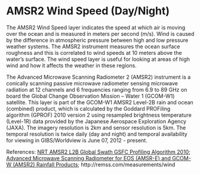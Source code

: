 # AMSR2 Wind Speed (Day/Night)
The AMSR2 Wind Speed layer indicates the speed at which air is moving over the ocean and is measured in meters per second (m/s). Wind is caused by the difference in atmospheric pressure between high and low pressure weather systems. The AMSR2 instrument measures the ocean surface roughness and this is correlated to wind speeds at 10 meters above the water’s surface. The wind speed layer is useful for looking at areas of high wind and how it affects the weather in these regions.

The Advanced Microwave Scanning Radiometer 2 (AMSR2) instrument is a conically scanning passive microwave radiometer sensing microwave radiation at 12 channels and 6 frequencies ranging from 6.9 to 89 GHz on board the Global Change Observation Mission – Water 1 (GCOM-W1) satellite. This layer is part of the GCOM-W1 AMSR2 Level-2B rain and ocean (combined) product, which is calculated by the Goddard PROFiling algorithm (GPROF) 2010 version 2 using resampled brightness temperature (Level-1R) data provided by the Japanese Aerospace Exploration Agency (JAXA). The imagery resolution is 2km and sensor resolution is 5km. The temporal resolution is twice daily (day and night) and temporal availability for viewing in GIBS/Worldview is June 07, 2012 - present.


References: [NRT AMSR2 L2B Global Swath GSFC Profiling Algorithm 2010](https://ghrc.nsstc.nasa.gov/hydro/details.pl?ds=A2_RainOcn_NRT); 
[Advanced Microwave Scanning Radiometer for EOS (AMSR-E) and GCOM-W (AMSR2) Rainfall Products](http://rain.atmos.colostate.edu/RAINMAP10v2/amsr_description.html); http://[]()remss.com/measurements/wind

